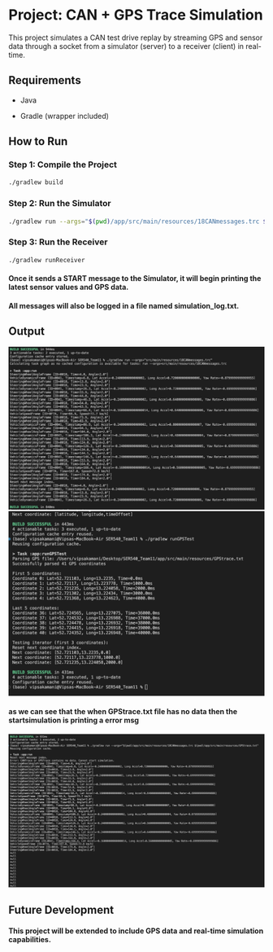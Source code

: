 # Project: CAN + GPS Trace Simulation

This project simulates a CAN test drive replay by streaming GPS and sensor data through a socket from a simulator (server) to a receiver (client) in real-time.

## Requirements

*    Java 

*    Gradle (wrapper included)

## How to Run

### Step 1: Compile the Project

```bash
./gradlew build
```

### Step 2: Run the Simulator

```bash
./gradlew run --args="$(pwd)/app/src/main/resources/18CANmessages.trc $(pwd)/app/src/main/resources/GPStrace.txt"
```

### Step 3: Run the Receiver

```bash
./gradlew runReceiver
```

#### Once it sends a START message to the Simulator, it will begin printing the latest sensor values and GPS data.

#### All messages will also be logged in a file named simulation_log.txt.

## Output

![alt text](image.png)
![alt text](image-1.png)

#### as we can see that the when GPStrace.txt file has no data then the startsimulation is printing a error msg

![alt text](image-2.png)

## Future Development

#### This project will be extended to include GPS data and real-time simulation capabilities.
